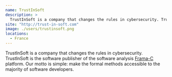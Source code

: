 ```yaml
---
name: TrustInSoft
description: > 
  TrustInSoft is a company that changes the rules in cybersecurity. TrustInSoft is the software publisher of the software analysis Frama-C platform. 
site: "http://trust-in-soft.com"
image: ./users/trustinsoft.png
locations: 
  - France
---
```


TrustInSoft is a company that changes the rules in cybersecurity. TrustInSoft is the software publisher of the software analysis [Frama-C](http://frama-c.com) platform. Our motto is simple: make the formal methods accessible to the majority of software developers.